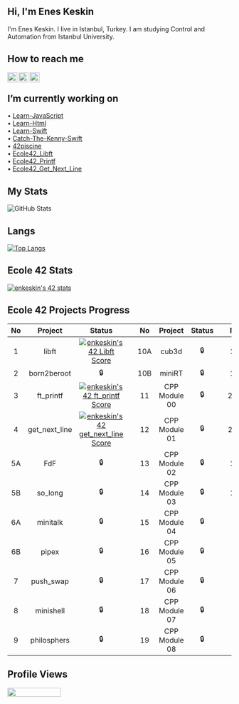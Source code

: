 ## Hi, I'm Enes Keskin
I'm Enes Keskin. I live in Istanbul, Turkey. I am studying Control and Automation from Istanbul University.
</br>
## How to reach me

[<img width="22" src="https://upload.wikimedia.org/wikipedia/commons/thumb/e/e9/Linkedin_icon.svg/2048px-Linkedin_icon.svg.png" align="left" />][linkedin]
[<img width="22" src="https://upload.wikimedia.org/wikipedia/commons/thumb/e/e7/Instagram_logo_2016.svg/2048px-Instagram_logo_2016.svg.png" align="left" />][instagram]

[<img width="22" src="https://upload.wikimedia.org/wikipedia/commons/thumb/4/40/HackerRank_Icon-1000px.png/640px-HackerRank_Icon-1000px.png" align="left" />][HackerRank]

[linkedin]:https://www.linkedin.com/in/enes-keskin-314094243/
[instagram]:https://www.instagram.com/enes.keskin55/
[HackerRank]:https://www.hackerrank.com/keskinenes8

<br/>

## I’m currently working on <br>
• [Learn-JavaScript](https://github.com/Keskinenes/Learn-JavaScript.git)<br>
• [Learn-Html](https://github.com/Keskinenes/Learn-Html) <br>
• [Learn-Swift](https://github.com/Keskinenes/Learn-Swift) <br>
• [Catch-The-Kenny-Swift](https://github.com/Keskinenes/Catch-The-Kenny-Swift) <br>
• [42piscine](https://github.com/Keskinenes/42piscine) <br>
• [Ecole42_Libft](https://github.com/Keskinenes/Ecole42_Libft) <br>
• [Ecole42_Printf](https://github.com/Keskinenes/Ecole42_Printf) <br>
• [Ecole42_Get_Next_Line](https://github.com/Keskinenes/Ecole42_Get_Next_Line) <br>



## My Stats
![GitHub Stats](https://github-readme-stats.vercel.app/api?username=Keskinenes&theme=radical)


## Langs
[![Top Langs](https://github-readme-stats.vercel.app/api/top-langs/?username=keskinenes&langs_count=8&layout=compact&theme=radical)](https://github.com/keskinenes)

## Ecole 42 Stats

[![enkeskin's 42 stats](https://badge42.vercel.app/api/v2/cl6pcsf9600110hmbfqw7rtw1/stats?cursusId=21&coalitionId=229)](https://github.com/JaeSeoKim/badge42)

## Ecole 42 Projects Progress
| No | Project | Status  |  | No  | Project | Status |  | No | Project     | Status |
| :---:  | :---:   | :---:  | :---:  | :---:  | :---:    | :---:    | :---:  | :---:  | :---:  | :---:   |
| 1  | libft   | [![enkeskin's 42 Libft Score](https://badge42.vercel.app/api/v2/cl6pcsf9600110hmbfqw7rtw1/project/2655639)](https://github.com/JaeSeoKim/badge42) |  | 10A | cub3d   | 🔒   |  | 20 | NetPractice | 🔒   |
| 2  | born2beroot   | 🔒 |  | 10B | miniRT   | 🔒   |  | 21 | ft_containers | 🔒   |
| 3  | ft_printf   | [![enkeskin's 42 ft_printf Score](https://badge42.vercel.app/api/v2/cl6pcsf9600110hmbfqw7rtw1/project/2671092)](https://github.com/JaeSeoKim/badge42) |  | 11 | CPP Module 00   | 🔒   |  | 22A | ft_irc | 🔒   |
| 4  | get_next_line   | [![enkeskin's 42 get_next_line Score](https://badge42.vercel.app/api/v2/cl6pcsf9600110hmbfqw7rtw1/project/2702003)](https://github.com/JaeSeoKim/badge42) |  | 12 | CPP Module 01   | 🔒   |  | 22B | webserv | 🔒   |
| 5A  | FdF   | 🔒 |  | 13 | CPP Module 02   | 🔒   |  | 23 | inception | 🔒   |
| 5B  | so_long   | 🔒 |  | 14 | CPP Module 03   | 🔒   |  | 24 | ft_transcendence | 🔒   |
| 6A  | minitalk   | 🔒 |  | 15 | CPP Module 04   | 🔒   |  | A | Exam Rank 02 |  🔒  |
| 6B  | pipex   | 🔒 |  | 16 | CPP Module 05   | 🔒   |  | B | Exam Rank 03 | 🔒  |
| 7  | push_swap   | 🔒 |  | 17 | CPP Module 06   | 🔒   |  | C | Exam Rank 04 |  🔒  |
| 8  | minishell   | 🔒 |  | 18 | CPP Module 07   | 🔒   |  | D | Exam Rank 05 |  🔒  |
| 9  | philosphers   | 🔒 |  | 19 | CPP Module 08   | 🔒   |  | E | Exam Rank 06 |  🔒  |
## Profile Views
<p>
  <img width="120" height="20" src="https://komarev.com/ghpvc/?username=keskinenes&color=blue">
</p>
